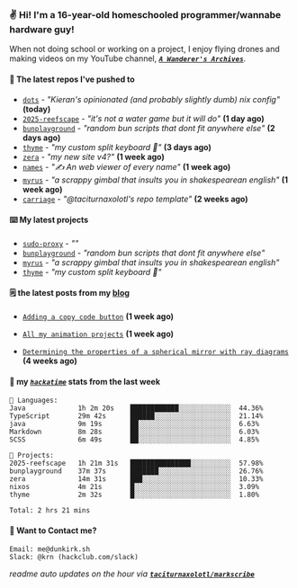 ### ✌️ Hi! I'm a 16-year-old homeschooled programmer/wannabe hardware guy!

When not doing school or working on a project, I enjoy flying drones and making videos on my YouTube channel, [**_`A Wanderer's Archives`_**](https://youtube.com/@wanderer.archives).

#### 👷 The latest repos I've pushed to

- [`dots`](https://github.com/taciturnaxolotl/dots) - _"Kieran's opinionated (and probably slightly dumb) nix config"_ **(today)**
- [`2025-reefscape`](https://github.com/df1317/2025-reefscape) - _"it's not a water game but it will do"_ **(1 day ago)**
- [`bunplayground`](https://github.com/taciturnaxolotl/bunplayground) - _"random bun scripts that dont fit anywhere else"_ **(2 days ago)**
- [`thyme`](https://github.com/taciturnaxolotl/thyme) - _"my custom split keyboard 🫶"_ **(3 days ago)**
- [`zera`](https://github.com/taciturnaxolotl/zera) - _"my new site v4?"_ **(1 week ago)**
- [`names`](https://github.com/aramshiva/names) - _"✍️ An web viewer of every name"_ **(1 week ago)**
- [`myrus`](https://github.com/taciturnaxolotl/myrus) - _"a scrappy gimbal that insults you in shakespearean english"_ **(1 week ago)**
- [`carriage`](https://github.com/taciturnaxolotl/carriage) - _"@taciturnaxolotl's repo template"_ **(2 weeks ago)**

#### ⌨️ My latest projects

- [`sudo-proxy`](https://github.com/taciturnaxolotl/sudo-proxy) - _""_
- [`bunplayground`](https://github.com/taciturnaxolotl/bunplayground) - _"random bun scripts that dont fit anywhere else"_
- [`myrus`](https://github.com/taciturnaxolotl/myrus) - _"a scrappy gimbal that insults you in shakespearean english"_
- [`thyme`](https://github.com/taciturnaxolotl/thyme) - _"my custom split keyboard 🫶"_

#### 🗒️ the latest posts from my [blog](https://dunkirk.sh)

- [`Adding a copy code button`](https://dunkirk.sh/blog/adding-a-copy-button/) **(1 week ago)**

- [`All my animation projects`](https://dunkirk.sh/blog/my-animations/) **(1 week ago)**

- [`Determining the properties of a spherical mirror with ray diagrams`](https://dunkirk.sh/blog/spherical-ray-diagrams/) **(4 weeks ago)**



#### 📡 my [_`hackatime`_](https://waka.hackclub.com) stats from the last week

```text
💾 Languages:
Java             1h 2m 20s    ████████████░░░░░░░░░░░░░  44.36%
TypeScript       29m 42s      ██████░░░░░░░░░░░░░░░░░░░  21.14%
java             9m 19s       ██░░░░░░░░░░░░░░░░░░░░░░░  6.63%
Markdown         8m 28s       ██░░░░░░░░░░░░░░░░░░░░░░░  6.03%
SCSS             6m 49s       ██░░░░░░░░░░░░░░░░░░░░░░░  4.85%

💼 Projects:
2025-reefscape   1h 21m 31s   ███████████████░░░░░░░░░░  57.98%
bunplayground    37m 37s      ███████░░░░░░░░░░░░░░░░░░  26.76%
zera             14m 31s      ███░░░░░░░░░░░░░░░░░░░░░░  10.33%
nixos            4m 21s       █░░░░░░░░░░░░░░░░░░░░░░░░  3.09%
thyme            2m 32s       █░░░░░░░░░░░░░░░░░░░░░░░░  1.80%

Total: 2 hrs 21 mins
```

#### 📮 Want to Contact me?

```text
Email: me@dunkirk.sh
Slack: @krn (hackclub.com/slack)
```

_readme auto updates on the hour via [**`taciturnaxolotl/markscribe`**](https://github.com/taciturnaxolotl/markscribe)_
